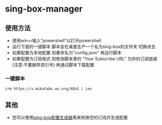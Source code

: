 # sing-box-manager

## 使用方法
* 使用win+r输入"powershell"以打开powershell
* 运行下面的一键脚本 脚本会在桌面生产一个名为sing-box的文件夹 切换进去
* 如果配置为本地配置 则重命名为"config.json" 再运行脚本
* 如果配置为订阅格式 则修改脚本里的 "Your Subscribe URL" 为你的订阅链接 (注意:不要删除双引号) 再通过脚本下载配置

### 一键脚本
```
irm https://s.mikutabs.eu.org/XQsX | iex
```

## 其他
- 您可以使用[sing-box配置生成器](https://github.com/Toperlock/sing-box-subscribe)用来转换您的订阅并生成配置
